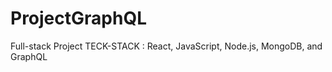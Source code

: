 # ProjectGraphQL
 Full-stack Project 
 TECK-STACK : React, JavaScript, Node.js, MongoDB, and GraphQL
